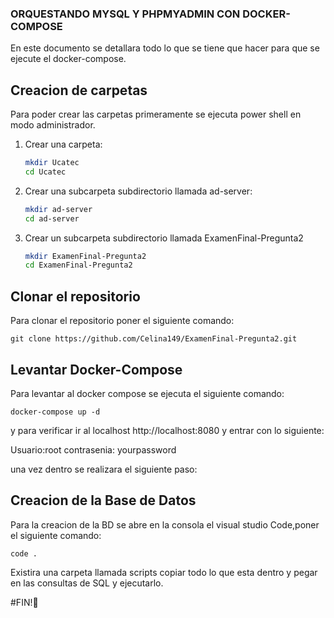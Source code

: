 ### ORQUESTANDO MYSQL Y PHPMYADMIN CON DOCKER-COMPOSE
En este documento se detallara todo lo que se tiene que hacer para que se ejecute el docker-compose.

## Creacion de carpetas
Para poder crear las carpetas primeramente se ejecuta power shell en modo administrador.
1. Crear una carpeta: 

   ```bash
   mkdir Ucatec
   cd Ucatec
   ```
2. Crear una subcarpeta subdirectorio llamada ad-server:
   
   ```bash
   mkdir ad-server
   cd ad-server
   ```
3. Crear un subcarpeta subdirectorio llamada ExamenFinal-Pregunta2

    ```bash
   mkdir ExamenFinal-Pregunta2
   cd ExamenFinal-Pregunta2
   ```
## Clonar el repositorio
Para clonar el repositorio poner el siguiente comando:

    git clone https://github.com/Celina149/ExamenFinal-Pregunta2.git
		
## Levantar Docker-Compose
Para levantar al docker compose se ejecuta el siguiente comando:
		
    docker-compose up -d

y para verificar ir al localhost http://localhost:8080
y entrar con lo siguiente:
 
 Usuario:root 
 contrasenia: yourpassword

una vez dentro se realizara el siguiente paso:

## Creacion de la Base de Datos
Para la creacion de la BD se abre en la consola el visual studio Code,poner el siguiente comando:
     
    code .
Existira una carpeta llamada scripts copiar todo lo que esta dentro y pegar en las consultas de SQL y ejecutarlo.

#FIN!🤗
